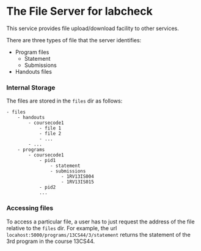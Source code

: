 # The File Server for labcheck

This service provides file upload/download facility 
to other services.

There are three types of file that the server identifies:
* Program files
    * Statement
    * Submissions
* Handouts files


### Internal Storage
The files are stored in the `files` dir as follows:

```
- files
    - handouts
        - coursecode1
            - file 1
            - file 2
            - ...
        - ...
    - programs
        - coursecode1
            - pid1
                - statement
                - submissions
                    - 1RV13IS004
                    - 1RV13IS015
            - pid2
            ...

```

### Accessing files
To access a particular file, a user has to just request the address of the file
relative to the `files` dir. For example, the url `locahost:5000/programs/13CS44/3/statement`
returns the statement of the 3rd program in the course 13CS44.


